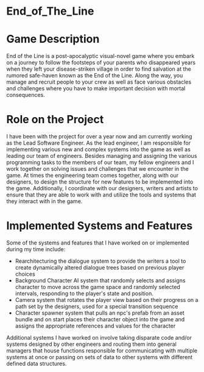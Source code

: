# End_of_The_Line

# Game Description
End of the Line is a post-apocalyptic visual-novel game where you embark on a journey to follow the footsteps of your parents who disappeared years when they left your disease-striken village in order to find salvation at the rumored safe-haven known as the End of the Line. Along the way, you manage and recruit people to your crew as well as face various obstacles and challenges where you have to make important decision with mortal consequences.

# Role on the Project
I have been with the project for over a year now and am currently working as the Lead Software Engineer. As the lead engineer, I am responsible for implementing various new and complex systems into the game as well as leading our team of engineers. Besides managing and assigning the various programming tasks to the members of our team, my fellow engineers and I work together on solving issues and challenges that we encounter in the game. At times the engineering team comes together, along with our designers, to design the structure for new features to be implemented into the game. Additionally, I coordinate with our designers, writers and artists to ensure that they are able to work with and utilize the tools and systems that they interact with in the game.

# Implemented Systems and Features 
Some of the systems and features that I have worked on or implemented during my time include:
 * Rearchitecturing the dialogue system to provide the writers a tool to create dynamically altered 
   dialogue trees based on previous player choices
 * Background Character AI system that randomly selects and assigns character to move across the
   game space and randomly selected intervals, responding to the player's state and position.
 * Camera system that rotates the player view based on their progress on a path set by the designers, 
   used for a special transition sequence
 * Character spawner system that pulls an npc's prefab from an asset bundle and on start places their 
   character object into the game and assigns the appropriate references and values for the character

Additional systems I have worked on involve taking disparate code and/or systems designed by other engineers and routing them into general managers that house functions responsible for communicating with multiple systems at once or passing on sets of data to other systems with different defined data structures.
 
 
 
